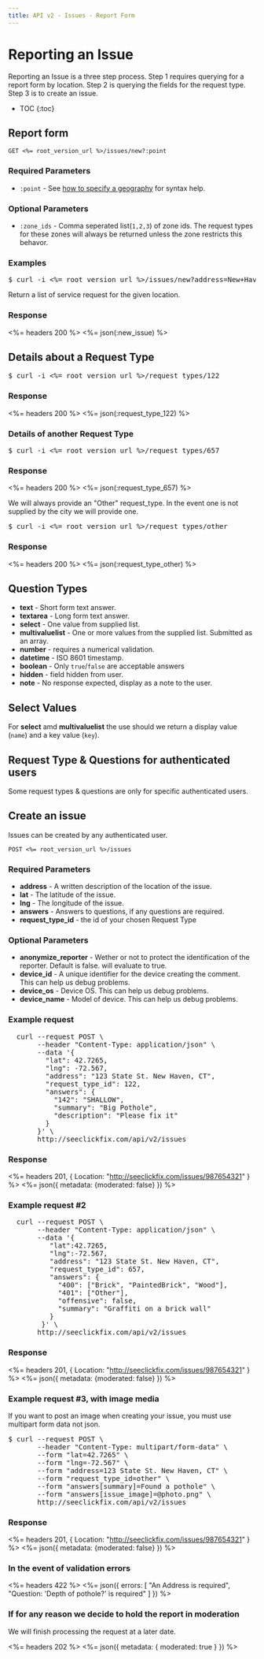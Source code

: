 ```yaml
---
title: API v2 - Issues - Report Form
---
```


# Reporting an Issue

Reporting an Issue is a three step process. Step 1 requires querying for a report form by location. Step 2 is querying the fields for the request type. Step 3 is to create an issue.

* TOC
{:toc}

## Report form

    GET <%= root_version_url %>/issues/new?:point

### Required Parameters

* `:point` - See <a href="/#geography">how to specify a geography</a> for syntax help.

### Optional Parameters

* `:zone_ids` - Comma seperated list(`1,2,3`) of zone ids. The request types for these zones will always be returned unless the zone restricts this behavor.

### Examples

<pre class="terminal">
$ curl -i <%= root_version_url %>/issues/new?address=New+Haven,+CT
</pre>

Return a list of service request for the given location.

### Response

<%= headers 200 %>
<%= json(:new_issue) %>

## Details about a Request Type

<pre class="terminal">
$ curl -i <%= root_version_url %>/request_types/122
</pre>

### Response

<%= headers 200 %>
<%= json(:request_type_122) %>

### Details of another Request Type

<pre class="terminal">
$ curl -i <%= root_version_url %>/request_types/657
</pre>

### Response

<%= headers 200 %>
<%= json(:request_type_657) %>

We will always provide an "Other" request_type. In the event one is not supplied by the city we will provide one.

<pre class="terminal">
$ curl -i <%= root_version_url %>/request_types/other
</pre>

### Response

<%= headers 200 %>
<%= json(:request_type_other) %>

## Question Types

* **text** - Short form text answer.
* **textarea** - Long form text answer.
* **select** - One value from supplied list.
* **multivaluelist** - One or more values from the supplied list. Submitted as an array.
* **number** - requires a numerical validation.
* **datetime** - ISO 8601 timestamp.
* **boolean** - Only `true`/`false` are acceptable answers
* **hidden** - field hidden from user.
* **note** - No response expected, display as a note to the user.

## Select Values

For **select** amd **multivaluelist** the use should we return a display value (`name`) and a key value (`key`).

## Request Type & Questions for authenticated users

Some request types & questions are only for specific authenticated users.


## Create an issue

Issues can be created by any authenticated user.

    POST <%= root_version_url %>/issues

### Required Parameters

* **address** - A written description of the location of the issue.
* **lat** - The latitude of the issue.
* **lng** - The longitude of the issue.
* **answers** - Answers to questions, if any questions are required.
* **request_type_id** - the id of your chosen Request Type

### Optional Parameters

* **anonymize_reporter** - Wether or not to protect the identification of the reporter. Default is false.  will evaluate to true.
* **device_id** - A unique identifier for the device creating the comment. This can help us debug problems.
* **device_os** - Device OS. This can help us debug problems.
* **device_name** - Model of device. This can help us debug problems.

### Example request

<pre class="terminal">
  curl --request POST \
       --header "Content-Type: application/json" \
       --data '{
         "lat": 42.7265,
         "lng": -72.567,
         "address": "123 State St. New Haven, CT",
         "request_type_id": 122,
         "answers": {
           "142": "SHALLOW",
           "summary": "Big Pothole",
           "description": "Please fix it"
         }
       }' \
       http://seeclickfix.com/api/v2/issues
</pre>

### Response

<%= headers 201, { Location: "http://seeclickfix.com/issues/987654321" } %>
<%=
 json({
   metadata: {moderated: false}
 })
%>

### Example request #2

<pre class="terminal">
  curl --request POST \
       --header "Content-Type: application/json" \
       --data '{
          "lat":42.7265,
          "lng":-72.567,
          "address": "123 State St. New Haven, CT",
          "request_type_id": 657,
          "answers": {
            "400": ["Brick", "PaintedBrick", "Wood"],
            "401": ["Other"],
            "offensive": false,
            "summary": "Graffiti on a brick wall"
          }
        }' \
       http://seeclickfix.com/api/v2/issues
</pre>

### Response

<%= headers 201, { Location: "http://seeclickfix.com/issues/987654321" } %>
<%=
 json({
   metadata: {moderated: false}
 })
%>

### Example request #3, with image media

If you want to post an image when creating your issue, you must use multipart form data not json.

<pre class="terminal">
$ curl --request POST \
       --header "Content-Type: multipart/form-data" \
       --form "lat=42.7265" \
       --form "lng=-72.567" \
       --form "address=123 State St. New Haven, CT" \
       --form "request_type_id=other" \
       --form "answers[summary]=Found a pothole" \
       --form "answers[issue_image]=@photo.png" \
       http://seeclickfix.com/api/v2/issues
</pre>

### Response

<%= headers 201, { Location: "http://seeclickfix.com/issues/987654321" } %>
<%=
 json({
   metadata: {moderated: false}
 })
%>

### In the event of validation errors

<%= headers 422 %>
<%=
 json({
   errors: [
     "An Address is required",
     "Question: 'Depth of pothole?' is required"
   ]
 })
%>

### If for any reason we decide to hold the report in moderation

We will finish processing the request at a later date.

<%= headers 202 %>
<%= json({ metadata: { moderated: true } }) %>
